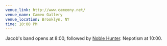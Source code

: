 ```yaml
---
venue_link: http://www.cameony.net/
venue_name: Cameo Gallery
venue_location: Brooklyn, NY
time: 10:00 PM
---
```

Jacob's band opens at 8:00, followed by <a href="http://lambkini.com/video/lambkini-exclusive-noble-hunter">Noble Hunter</a>. Nepotism at 10:00.

